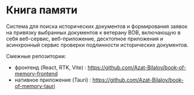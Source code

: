 # Книга памяти

Система для поиска исторических документов и формирования заявок на привязку выбранных документов к ветерану ВОВ, включающую в себя веб-сервис, веб-приложение, десктопное приложения и асинхронный сервис проверки подлинности исторических документов.

Смежные репозитории:
* фронтенд (React, RTK, Vite) : https://github.com/Azat-Bilalov/book-of-memory-frontend
* нативное приложение (Tauri) : https://github.com/Azat-Bilalov/book-of-memory-tauri
